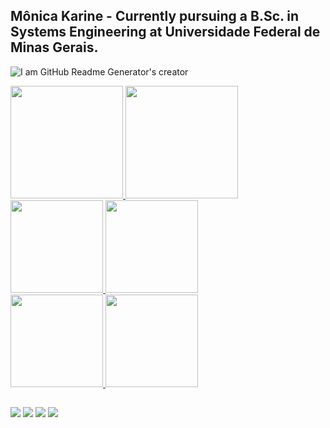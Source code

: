## Mônica Karine - Currently pursuing a B.Sc. in Systems Engineering at Universidade Federal de Minas Gerais.
![I am GitHub Readme Generator's creator](https://media.giphy.com/media/ZygXXmpiWGi7cZHdME/giphy.gif)
<div align="left">
  
  <a href="https://github.com/monicakarine">
  <img height="180em" src="https://github-readme-stats.vercel.app/api?username=monicakarine&show_icons=true&theme=bear&include_all_commits=true&count_private=true"/>
  <img height="180em" src="https://github-readme-stats.vercel.app/api/top-langs/?username=monicakarine&layout=compact&langs_count=7&theme=bear"/>
  <img height="148m" src= https://github-readme-stats.vercel.app/api/pin/?username=monicakarine&repo=SistemaSolar&theme=bear&show_icons=true"/>
  <img height="148em" src= https://github-readme-stats.vercel.app/api/pin/?username=monicakarine&repo=Pedagio&layout=compact&theme=bear&show_icons=true"/>  
  <br/>
  <img height="148em" src= https://github-readme-stats.vercel.app/api/pin/?username=monicakarine&repo=Miau-Lander&layout=compact&theme=bear&show_icons=true"/>  
  <img height="148em" src= https://github-readme-stats.vercel.app/api/pin/?username=monicakarine&repo=HortaAutomatica&layout=compact&theme=bear&show_icons=true"/>  
</div>


  ##
 
<div> 
  <a href="https://www.youtube.com/channel/UCZY5LL9bCs77rTq0-NWS-wg" target="_blank"><img src="https://img.shields.io/badge/YouTube-FF0000?style=for-the-badge&logo=youtube&logoColor=white" target="_blank"></a>
 	<a href="https://www.twitch.tv/monicakarinep" target="_blank"><img src="https://img.shields.io/badge/Twitch-9146FF?style=for-the-badge&logo=twitch&logoColor=white" target="_blank"></a>
   <a href = "mailto:monicakarinep@gmail.com"><img src="https://img.shields.io/badge/-Gmail-%23333?style=for-the-badge&logo=gmail&logoColor=white" target="_blank"></a>
  <a href="https://www.linkedin.com/in/mônica-karine/" target="_blank"><img src="https://img.shields.io/badge/-LinkedIn-%230077B5?style=for-the-badge&logo=linkedin&logoColor=white" target="_blank"></a> 

</div>
